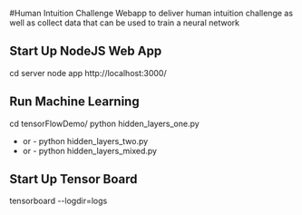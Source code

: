 #Human Intuition Challenge
Webapp to deliver human intuition challenge as well as collect data that can be used to train a neural network

## Start Up NodeJS Web App
cd server
node app
http://localhost:3000/

## Run Machine Learning
cd tensorFlowDemo/
python hidden_layers_one.py
- or -
python hidden_layers_two.py
- or -
python hidden_layers_mixed.py

## Start Up Tensor Board
tensorboard --logdir=logs


